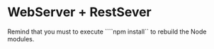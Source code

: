 # WebServer + RestSever

Remind that you must to execute ````npm install`` to rebuild the Node modules.


